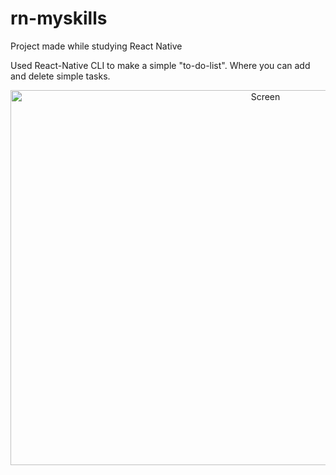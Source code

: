 # rn-myskills
Project made while studying React Native 

Used React-Native CLI to make a simple "to-do-list". Where you can add and delete simple tasks. 

<p align="center">
  <img src="https://user-images.githubusercontent.com/47367373/210384085-184a9552-d48a-4059-b1e0-d3d79c526084.png" width="800" height="600" alt="Screen"/>
</p>
